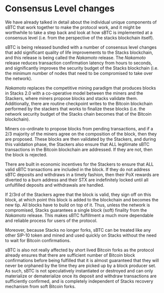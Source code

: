 # Consensus Level changes

We have already talked in detail about the individual unique components of sBTC that work together to make the protocol work, and it might be worthwhile to take a step back and look at how sBTC is implemented at a consensus level (i.e. from the perspective of the stacks blockchain itself).

sBTC is being released bundled with a number of consensus level changes that add significant quality of life improvements to the Stacks blockchain, and this release is being called the *Nakamoto* release. The *Nakamoto* release reduces transaction confirmation latency from hours to seconds, and significantly improves the security budget of the Stacks blockchain (i.e. the minimum number of nodes that need to be compromised to take over the network).

*Nakamoto* replaces the competitive mining paradigm that produces blocks in Stacks 2.0 with a co-operative model between the miners and the Stackers, where miners propose blocks and stacks validate them. Additionally, there are routine checkpoint writes to the Bitcoin blockchain performed by the stackers that works to finalize these blocks (i.e. the network security budget of the Stacks chain becomes that of the Bitcoin blockchain).

Miners co-ordinate to propose blocks from pending transactions, and if a 2/3 majority of the miners agree on the composition of the block, then they are proposed. These blocks are then validated by the Stackers, and during this validation phase, the Stackers also ensure that ALL legitimate sBTC  transactions in the Bitcoin blockchain are addressed. If they are not, then the block is rejected.

There are built in economic incentives for the Stackers to ensure that ALL valid sBTC transactions are included in the block. If they do not address sBTC deposits and withdraws in a timely fashion, then their PoX rewards are diverted to a burn address and their STX are indefinitely locked until all unfulfilled deposits and withdrawals are handled.

If 2/3rd of the Stackers agree that the block is valid, they sign off on this block, at which point this block is added to the blockchain and becomes the new tip. All blocks have to build on top of it. Thus, unless the network is compromised, Stacks guarantees a single block (soft) finality from the *Nakamoto* release. This makes sBTC fulfillment a much more dependable and reliable process for users of the protocol.

Moreover, because Stacks no longer forks, sBTC can be treated like any other SIP-10 token and mined and used quickly on Stacks without the need to wait for Bitcoin confirmations.

sBTC is also not really affected by short lived Bitcoin forks as the protocol already ensures that there are sufficient number of Bitcoin block confirmations before being fulfilled that it is almost guaranteed that they will never be orphaned by the time they are picked up by a block producer set. As such, sBTC is not speculatively instantiated or destroyed and can only materialize or dematerialize once its deposit and withdraw transactions are sufficiently confirmed, and is completely independent of Stacks recovery mechanism from soft Bitcoin forks.

